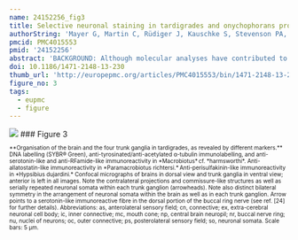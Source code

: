 ```yaml
---
name: 24152256_fig3
title: Selective neuronal staining in tardigrades and onychophorans provides insights into the evolution of segmental ganglia in panarthropods.
authorString: 'Mayer G, Martin C, Rüdiger J, Kauschke S, Stevenson PA, Poprawa I, Hohberg K, Schill RO, Pflüger HJ, Schlegel M.'
pmcid: PMC4015553
pmid: '24152256'
abstract: 'BACKGROUND: Although molecular analyses have contributed to a better resolution of the animal tree of life, the phylogenetic position of tardigrades (water bears) is still controversial, as they have been united alternatively with nematodes, arthropods, onychophorans (velvet worms), or onychophorans plus arthropods. Depending on the hypothesis favoured, segmental ganglia in tardigrades and arthropods might either have evolved independently, or they might well be homologous, suggesting that they were either lost in onychophorans or are a synapomorphy of tardigrades and arthropods. To evaluate these alternatives, we analysed the organisation of the nervous system in three tardigrade species using antisera directed against tyrosinated and acetylated tubulin, the amine transmitter serotonin, and the invertebrate neuropeptides FMRFamide, allatostatin and perisulfakinin. In addition, we performed retrograde staining of nerves in the onychophoran Euperipatoides rowelli in order to compare the serial locations of motor neurons within the nervous system relative to the appendages they serve in arthropods, tardigrades and onychophorans. RESULTS: Contrary to a previous report from a Macrobiotus species, our immunocytochemical and electron microscopic data revealed contralateral fibres and bundles of neurites in each trunk ganglion of three tardigrade species, including Macrobiotus cf. harmsworthi, Paramacrobiotus richtersi and Hypsibius dujardini. Moreover, we identified additional, extra-ganglionic commissures in the interpedal regions bridging the paired longitudinal connectives. Within the ganglia we found serially repeated sets of serotonin- and RFamid-like immunoreactive neurons. Furthermore, our data show that the trunk ganglia of tardigrades, which include the somata of motor neurons, are shifted anteriorly with respect to each corresponding leg pair, whereas no such shift is evident in the arrangement of motor neurons in the onychophoran nerve cords. CONCLUSIONS: Taken together, these data reveal three major correspondences between the segmental ganglia of tardigrades and arthropods, including (i) contralateral projections and commissures in each ganglion, (ii) segmentally repeated sets of immunoreactive neurons, and (iii) an anteriorly shifted (parasegmental) position of ganglia. These correspondences support the homology of segmental ganglia in tardigrades and arthropods, suggesting that these structures were either lost in Onychophora or, alternatively, evolved in the tardigrade/arthropod lineage.'
doi: 10.1186/1471-2148-13-230
thumb_url: 'http://europepmc.org/articles/PMC4015553/bin/1471-2148-13-230-3.gif'
figure_no: 3
tags:
  - eupmc
  - figure
---
```

<img src='http://europepmc.org/articles/PMC4015553/bin/1471-2148-13-230-3.jpg' style='max-height: 300px'>
### Figure 3
<p style='font-size: 10px;'>**Organisation of the brain and the four trunk ganglia in tardigrades, as revealed by different markers.** DNA labelling (SYBR® Green), anti-tyrosinated/anti-acetylated α-tubulin immunolabelling, and anti-serotonin-like and anti-RFamide-like immunoreactivity in *Macrobiotus* cf. *harmsworthi*. Anti-allatostatin-like immunoreactivity in *Paramacrobiotus richtersi.* Anti-perisulfakinin-like immunoreactivity in *Hypsibius dujardini.* Confocal micrographs of brains in dorsal view and trunk ganglia in ventral view; anterior is left in all images. Note the contralateral projections and commissure-like structures as well as serially repeated neuronal somata within each trunk ganglion (arrowheads). Note also distinct bilateral symmetry in the arrangement of neuronal somata within the brain as well as in each trunk ganglion. Arrow points to a serotonin-like immunoreactive fibre in the dorsal portion of the buccal ring nerve (see ref. [<xref ref-type="bibr" rid="B24">24</xref>] for further details). Abbreviations: as, anterolateral sensory field; cn, connective; ex, extra-cerebral neuronal cell body; ic, inner connective; mc, mouth cone; np, central brain neuropil; nr, buccal nerve ring; nu, nuclei of neurons; oc, outer connective; ps, posterolateral sensory field; so, neuronal somata. Scale bars: 5&nbsp;μm.</p>